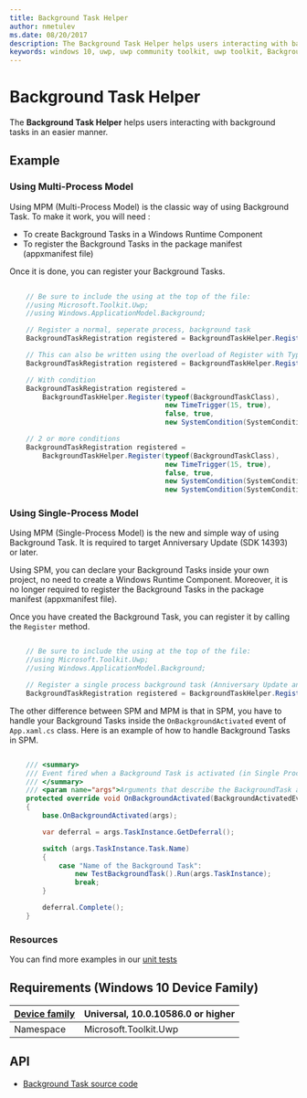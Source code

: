 ```yaml
---
title: Background Task Helper
author: nmetulev
ms.date: 08/20/2017
description: The Background Task Helper helps users interacting with background tasks in an easier manner. 
keywords: windows 10, uwp, uwp community toolkit, uwp toolkit, Background Task Helper
---
```


# Background Task Helper

The **Background Task Helper** helps users interacting with background tasks in an easier manner. 

## Example

### Using Multi-Process Model

Using MPM (Multi-Process Model) is the classic way of using Background Task.
To make it work, you will need : 

* To create Background Tasks in a Windows Runtime Component
* To register the Background Tasks in the package manifest (appxmanifest file)

Once it is done, you can register your Background Tasks.

```csharp
	
    // Be sure to include the using at the top of the file:
    //using Microsoft.Toolkit.Uwp;
    //using Windows.ApplicationModel.Background;

    // Register a normal, seperate process, background task
    BackgroundTaskRegistration registered = BackgroundTaskHelper.Register("TaskName", "TaskEntryPoint", new TimeTrigger(15, true));

    // This can also be written using the overload of Register with Type parameter.
    BackgroundTaskRegistration registered = BackgroundTaskHelper.Register(typeof(BackgroundTaskClass), new TimeTrigger(15, true));

    // With condition
    BackgroundTaskRegistration registered = 
        BackgroundTaskHelper.Register(typeof(BackgroundTaskClass), 
                                      new TimeTrigger(15, true), 
                                      false, true, 
                                      new SystemCondition(SystemConditionType.InternetAvailable));

    // 2 or more conditions
    BackgroundTaskRegistration registered = 
        BackgroundTaskHelper.Register(typeof(BackgroundTaskClass), 
                                      new TimeTrigger(15, true), 
                                      false, true, 
                                      new SystemCondition(SystemConditionType.InternetAvailable), 
                                      new SystemCondition(SystemConditionType.UserPresent));

```

### Using Single-Process Model

Using MPM (Single-Process Model) is the new and simple way of using Background Task.
It is required to target Anniversary Update (SDK 14393) or later.

Using SPM, you can declare your Background Tasks inside your own project, no need to create a Windows Runtime Component.
Moreover, it is no longer required to register the Background Tasks in the package manifest (appxmanifest file).

Once you have created the Background Task, you can register it by calling the `Register` method.

```csharp

    // Be sure to include the using at the top of the file:
    //using Microsoft.Toolkit.Uwp;
    //using Windows.ApplicationModel.Background;

    // Register a single process background task (Anniversary Update and later ONLY)
    BackgroundTaskRegistration registered = BackgroundTaskHelper.Register("Name of the Background Task", new TimeTrigger(15, true));

```

The other difference between SPM and MPM is that in SPM, you have to handle your Background Tasks inside the `OnBackgroundActivated` event of `App.xaml.cs` class.
Here is an example of how to handle Background Tasks in SPM.

```csharp

    /// <summary>
    /// Event fired when a Background Task is activated (in Single Process Model)
    /// </summary>
    /// <param name="args">Arguments that describe the BackgroundTask activated</param>
    protected override void OnBackgroundActivated(BackgroundActivatedEventArgs args)
    {
        base.OnBackgroundActivated(args);

        var deferral = args.TaskInstance.GetDeferral();

        switch (args.TaskInstance.Task.Name)
        {
            case "Name of the Background Task":
                new TestBackgroundTask().Run(args.TaskInstance);
                break;
        }

        deferral.Complete();
    }

```

### Resources

You can find more examples in our [unit tests](https://github.com/Microsoft/UWPCommunityToolkit/blob/master/UnitTests/Helpers/Test_BackgroundTaskHelper.cs)

## Requirements (Windows 10 Device Family)

| [Device family](http://go.microsoft.com/fwlink/p/?LinkID=526370) | Universal, 10.0.10586.0 or higher |
| --- | --- |
| Namespace | Microsoft.Toolkit.Uwp |

## API

* [Background Task source code](https://github.com/Microsoft/UWPCommunityToolkit/blob/master/Microsoft.Toolkit.Uwp/Helpers/BackgroundTaskHelper.cs)

